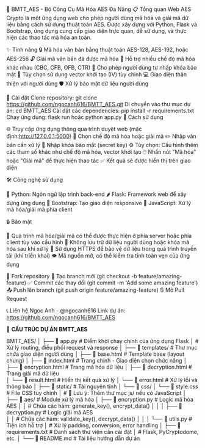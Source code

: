 🚀 BMTT_AES - Bộ Công Cụ Mã Hóa AES Đa Năng
📋 Tổng quan
Web AES Crypto là một ứng dụng web cho phép người dùng mã hóa và giải mã dữ liệu bằng cách sử dụng thuật toán AES. Được xây dựng với Python, Flask và Bootstrap, ứng dụng cung cấp giao diện trực quan, dễ sử dụng, và thực hiện các thao tác mã hóa an toàn.

✨ Tính năng
🔒 Mã hóa văn bản bằng thuật toán AES-128, AES-192, hoặc AES-256
🔓 Giải mã văn bản đã được mã hóa
🔄 Hỗ trợ nhiều chế độ mã hóa khác nhau (CBC, CFB, OFB, CTR)
🔑 Cho phép người dùng tự nhập khóa bảo mật
🧩 Tùy chọn sử dụng vector khởi tạo (IV) tùy chỉnh
💻 Giao diện thân thiện với người dùng
🛡️ Xử lý bảo mật dữ liệu người dùng

🚀 Cài đặt
Clone repository:
git clone https://github.com/ngocanh616/BMTT_AES.git
Di chuyển vào thư mục dự án:
cd BMTT_AES
Cài đặt các dependencies:
pip install -r requirements.txt
Chạy ứng dụng:
flask run
hoặc
python app.py
📝 Cách sử dụng

🌐 Truy cập ứng dụng thông qua trình duyệt web (mặc định:http://127.0.0.1:5000)
🔄 Chọn chế độ mã hóa hoặc giải mã
✏️ Nhập văn bản cần xử lý
🔑 Nhập khóa bảo mật (secret key)
⚙️ Tùy chọn: Cấu hình thêm các tham số khác như chế độ mã hóa, vector khởi tạo
🖱️ Nhấn nút "Mã hóa" hoặc "Giải mã" để thực hiện thao tác
✅ Kết quả sẽ được hiển thị trên giao diện

🛠️ Công nghệ sử dụng

🐍 Python: Ngôn ngữ lập trình back-end
🌶️ Flask: Framework web để xây dựng ứng dụng
🎨 Bootstrap: Tạo giao diện responsive
📜 JavaScript: Xử lý mã hóa/giải mã phía client

🔒 Bảo mật

🔐 Quá trình mã hóa/giải mã có thể được thực hiện ở phía server hoặc phía client tùy vào cấu hình
🚫 Không lưu trữ dữ liệu người dùng hoặc khóa mã hóa sau khi xử lý
🔐 Sử dụng HTTPS để bảo vệ dữ liệu trong quá trình truyền tải (khi triển khai)
👁️ Mã nguồn mở, có thể kiểm tra tính toàn vẹn của ứng dụng

🔱 Fork repository
🌿 Tạo branch mới (git checkout -b feature/amazing-feature)
✅ Commit các thay đổi (git commit -m 'Add some amazing feature')
📤 Push lên branch (git push origin feature/amazing-feature)
🔃 Mở Pull Request

📞 Liên hệ
Ngoc Anh - @ngocanh616
Link dự án: https://github.com/ngocanh616/BMTT_AES

📂 **CẤU TRÚC DỰ ÁN BMTT_AES**

BMTT_AES/
│
├── 📜 app.py                 # Điểm khởi chạy chính của ứng dụng Flask
│   # Xử lý routing, điều phối request và response
│
├── 📁 templates/             # Thư mục chứa giao diện người dùng
│   ├── 📄 base.html          # Template base (layout chung)
│   ├── 📄 index.html         # Trang chính - Giao diện chọn chức năng
│   ├── 📄 encryption.html    # Trang mã hóa dữ liệu
│   ├── 📄 decryption.html    # Trang giải mã dữ liệu  
│   └── 📄 result.html        # Hiển thị kết quả xử lý
│   └── 📄 error.html         # Xử lý lỗi và thông báo
│
├── 📁 static/                # Tài nguyên tĩnh
│   └── 📁 css/
│       └── 📄 style.css      # File CSS tùy chỉnh
│   # 📌 Lưu ý: Thêm thư mục js/ nếu có JavaScript
│
├── 📁 aes/                   # Module xử lý mã hóa
│   ├── 📄 encryption.py      # Logic mã hóa AES
│   │   # Chứa các hàm: generate_key(), encrypt_data()
│   │
│   ├── 📄 decryption.py      # Logic giải mã AES  
│   │   # Chứa các hàm: validate_key(), decrypt_data()
│   │
│   └── 📄 utils.py           # Tiện ích hỗ trợ
│       # Xử lý padding, conversion, error handling
│
├── 📄 requirements.txt       # Danh sách thư viện cần cài đặt
│   # Flask, PyCryptodome, etc.
│
└── 📄 README.md              # Tài liệu hướng dẫn dự án
